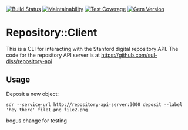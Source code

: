 [![Build Status](https://travis-ci.org/sul-dlss/repository-client.svg?branch=master)](https://travis-ci.org/sul-dlss/repository-client)
[![Maintainability](https://api.codeclimate.com/v1/badges/b5c93aeca1371e8fee2e/maintainability)](https://codeclimate.com/github/sul-dlss/repository-client/maintainability)
[![Test Coverage](https://api.codeclimate.com/v1/badges/b5c93aeca1371e8fee2e/test_coverage)](https://codeclimate.com/github/sul-dlss/repository-client/test_coverage)
[![Gem Version](https://badge.fury.io/rb/repository-client.svg)](https://badge.fury.io/rb/repository-client)

# Repository::Client

This is a CLI for interacting with the Stanford digital repository API.
The code for the repository API server is at https://github.com/sul-dlss/repository-api

## Usage

Deposit a new object:
```
sdr --service-url http://repository-api-server:3000 deposit --label 'hey there' file1.png file2.png
```

bogus change for testing
